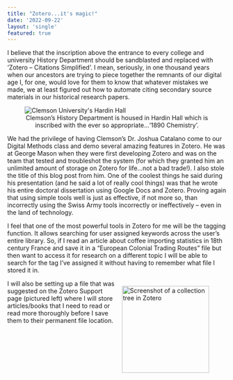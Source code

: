 ```yaml
---
title: "Zotero...it's magic!"
date: '2022-09-22'
layout: 'single'
featured: true
---
```

I believe that the inscription above the entrance to every college and university History Department should be sandblasted and replaced with ‘Zotero – Citations Simplified’. I mean, seriously, in one thousand years when our ancestors are trying to piece together the remnants of our digital age I, for one, would love for them to know that whatever mistakes we made, we at least figured out how to automate citing secondary source materials in our historical research papers.

<figure>
  <img src="/images/hardin-entrance.jpg" alt="Clemson University's Hardin Hall">
  <figcaption style="text-align: center";>Clemson’s History Department is housed in Hardin Hall which is inscribed with the ever so appropriate…‘1890 Chemistry’.
  </figcaption>
</figure>

We had the privilege of having Clemson’s Dr. Joshua Catalano come to our Digital Methods class and demo several amazing features in Zotero. He was at George Mason when they were first developing Zotero and was on the team that tested and troubleshot the system (for which they granted him an unlimited amount of storage on Zotero for life…not a bad trade!). I also stole the title of this blog post from him. One of the coolest things he said during his presentation (and he said a lot of really cool things) was that he wrote his entire doctoral dissertation using Google Docs and Zotero. Proving again that using simple tools well is just as effective, if not more so, than incorrectly using the Swiss Army tools incorrectly or ineffectively – even in the land of technology.

I feel that one of the most powerful tools in Zotero for me will be the tagging function. It allows searching for user assigned keywords across the user’s entire library. So, if I read an article about coffee importing statistics in 18th century France and save it in a “European Colonial Trading Routes” file but then want to access it for research on a different topic I will be able to search for the tag I’ve assigned it without having to remember what file I stored it in.

<figure style="float: right; margin-left: 15px;">
  <img src="/images/Zotero.png" alt="Screenshot of a collection tree in Zotero" style="width: 200px;">
</figure>

I will also be setting up a file that was suggested on the Zotero Support page (pictured left) where I will store articles/books that I need to read or read more thoroughly before I save them to their permanent file location.